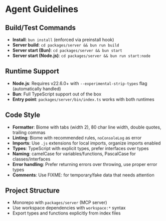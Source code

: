 # Agent Guidelines

## Build/Test Commands
- **Install**: `bun install` (enforced via preinstall hook)
- **Server build**: `cd packages/server && bun run build`
- **Server start (Bun)**: `cd packages/server && bun start`
- **Server start (Node.js)**: `cd packages/server && bun run start:node`

## Runtime Support
- **Node.js**: Requires v22.6.0+ with `--experimental-strip-types` flag (automatically handled)
- **Bun**: Full TypeScript support out of the box
- **Entry point**: `packages/server/bin/index.ts` works with both runtimes

## Code Style
- **Formatter**: Biome with tabs (width 2), 80 char line width, double quotes, trailing commas
- **Linting**: Biome with recommended rules, `noConsoleLog` as error
- **Imports**: Use `.js` extensions for local imports, organize imports enabled
- **Types**: TypeScript with explicit types, prefer interfaces over types
- **Naming**: camelCase for variables/functions, PascalCase for classes/interfaces
- **Error handling**: Prefer returning errors over throwing, use proper error types
- **Comments**: Use FIXME: for temporary/fake data that needs attention

## Project Structure
- Monorepo with `packages/server` (MCP server)
- Use workspace dependencies with `workspace:*` syntax
- Export types and functions explicitly from index files
